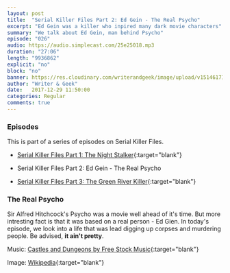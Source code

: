 ```yaml
---
layout: post
title:  "Serial Killer Files Part 2: Ed Gein - The Real Psycho"
excerpt: "Ed Gein was a killer who inpired many dark movie characters"
summary: "We talk about Ed Gein, man behind Psycho"
episode: "026"
audio: https://audio.simplecast.com/25e25018.mp3
duration: "27:06"
length: "9936862"
explicit: "no"
block: "no"
banner: https://res.cloudinary.com/writerandgeek/image/upload/v1514617126/Edgein.jpg
author: "Writer & Geek"
date:   2017-12-29 11:50:00
categories: Regular
comments: true
---
```

### Episodes
This is part of a series of episodes on Serial Killer Files.
- [Serial Killer Files Part 1: The Night Stalker](https://writerandgeek.com/020-serial-killer-night-stalker/){:target="blank"}

- Serial Killer Files Part 2: Ed Gein - The Real Psycho

- [Serial Killer Files Part 3: The Green River Killer](https://writerandgeek.com/031-serial-killer-green-river/){:target="blank"}

### The Real Psycho
Sir Alfred Hitchcock's Psycho was a movie well ahead of it's time. But more intresting fact is that it was based on a real person - Ed Gien. In today's episode, we look into a life that was lead digging up corpses and murdering people. Be advised, **it ain't pretty**.

Music: [Castles and Dungeons by Free Stock Music](https://www.freestockmusic.com/cinematic-production-music/free-cinematic-production-music-castles-dungeons/){:target="blank"}

Image: [Wikipedia](https://en.wikipedia.org/wiki/Ed_Gein#/media/File:Edgein.jpg){:target="blank"}